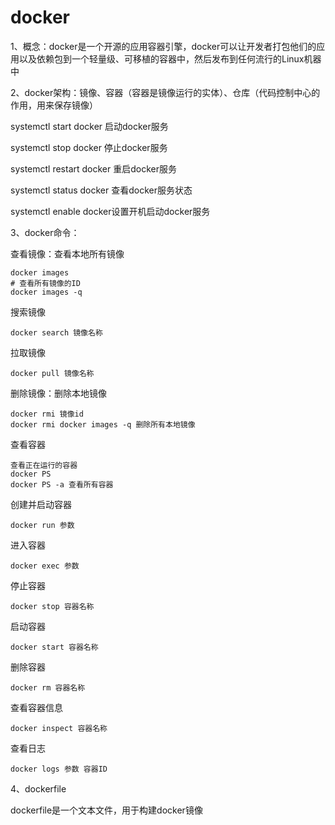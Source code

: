 # docker

1、概念：docker是一个开源的应用容器引擎，docker可以让开发者打包他们的应用以及依赖包到一个轻量级、可移植的容器中，然后发布到任何流行的Linux机器中

2、docker架构：镜像、容器（容器是镜像运行的实体）、仓库（代码控制中心的作用，用来保存镜像）

systemctl start docker 启动docker服务

systemctl stop docker 停止docker服务

systemctl restart docker 重启docker服务

systemctl status docker 查看docker服务状态

systemctl enable docker设置开机启动docker服务



3、docker命令：

查看镜像：查看本地所有镜像

```
docker images
# 查看所有镜像的ID
docker images -q 
```

搜索镜像

```
docker search 镜像名称
```

拉取镜像

```
docker pull 镜像名称
```

删除镜像：删除本地镜像

```
docker rmi 镜像id
docker rmi docker images -q 删除所有本地镜像
```

查看容器

```
查看正在运行的容器
docker PS 
docker PS -a 查看所有容器
```

创建并启动容器

```
docker run 参数
```

进入容器

```
docker exec 参数
```

停止容器

```
docker stop 容器名称
```

启动容器

```
docker start 容器名称
```

删除容器

```
docker rm 容器名称
```

查看容器信息

```
docker inspect 容器名称
```

查看日志

```
docker logs 参数 容器ID
```

4、dockerfile

dockerfile是一个文本文件，用于构建docker镜像